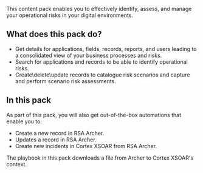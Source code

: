 This content pack enables you to effectively identify, assess, and manage your operational risks in your digital environments.

## What does this pack do?

- Get details for applications, fields, records, reports, and users leading to a consolidated view of your business processes and risks.
- Search for applications and records to be able to identify operational risks.
- Create\delete\update records to catalogue risk scenarios and capture and perform scenario risk assessments.

## In this pack

As part of this pack, you will also get out-of-the-box automations that enable you to:

- Create a new record in RSA Archer.
- Updates a record in RSA Archer.
- Create new incidents in Cortex XSOAR from RSA Archer.

The playbook in this pack downloads a file from Archer to Cortex XSOAR's context.
